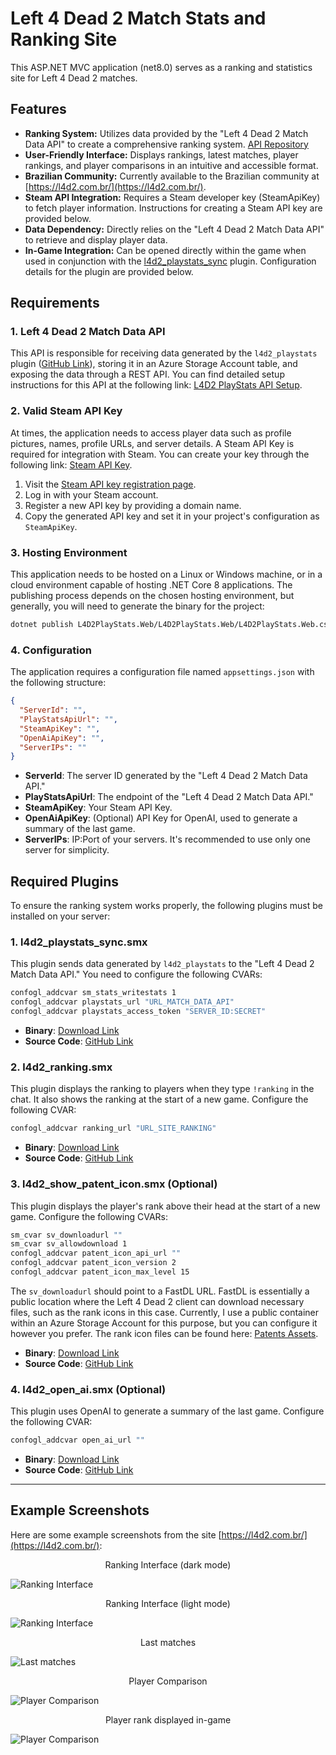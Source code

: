 # Left 4 Dead 2 Match Stats and Ranking Site

This ASP.NET MVC application (net8.0) serves as a ranking and statistics site for Left 4 Dead 2 matches.

## Features

- **Ranking System:** Utilizes data provided by the "Left 4 Dead 2 Match Data API" to create a comprehensive ranking system. [API Repository](https://github.com/altair-sossai/l4d2-playstats-api)
- **User-Friendly Interface:** Displays rankings, latest matches, player rankings, and player comparisons in an intuitive and accessible format.
- **Brazilian Community:** Currently available to the Brazilian community at [https://l4d2.com.br/](https://l4d2.com.br/).
- **Steam API Integration:** Requires a Steam developer key (SteamApiKey) to fetch player information. Instructions for creating a Steam API key are provided below.
- **Data Dependency:** Directly relies on the "Left 4 Dead 2 Match Data API" to retrieve and display player data.
- **In-Game Integration:** Can be opened directly within the game when used in conjunction with the [l4d2_playstats_sync](https://github.com/altair-sossai/l4d2-zone-server/blob/master/addons/sourcemod/plugins/optional/l4d2_playstats_sync.smx) plugin. Configuration details for the plugin are provided below.

## Requirements

### 1. Left 4 Dead 2 Match Data API
This API is responsible for receiving data generated by the `l4d2_playstats` plugin ([GitHub Link](https://github.com/SirPlease/L4D2-Competitive-Rework/blob/master/addons/sourcemod/plugins/optional/l4d2_playstats.smx)), storing it in an Azure Storage Account table, and exposing the data through a REST API. You can find detailed setup instructions for this API at the following link: [L4D2 PlayStats API Setup](https://github.com/altair-sossai/l4d2-playstats-api).

### 2. Valid Steam API Key
At times, the application needs to access player data such as profile pictures, names, profile URLs, and server details. A Steam API Key is required for integration with Steam. You can create your key through the following link: [Steam API Key](https://steamcommunity.com/dev/apikey).

1. Visit the [Steam API key registration page](https://steamcommunity.com/dev/apikey).
2. Log in with your Steam account.
3. Register a new API key by providing a domain name.
4. Copy the generated API key and set it in your project's configuration as `SteamApiKey`.

### 3. Hosting Environment
This application needs to be hosted on a Linux or Windows machine, or in a cloud environment capable of hosting .NET Core 8 applications. The publishing process depends on the chosen hosting environment, but generally, you will need to generate the binary for the project:

```bash
dotnet publish L4D2PlayStats.Web/L4D2PlayStats.Web/L4D2PlayStats.Web.csproj -c Release -o /path/to/output
```

### 4. Configuration
The application requires a configuration file named `appsettings.json` with the following structure:

```json
{
  "ServerId": "",
  "PlayStatsApiUrl": "",
  "SteamApiKey": "",
  "OpenAiApiKey": "",
  "ServerIPs": ""
}
```

- **ServerId**: The server ID generated by the "Left 4 Dead 2 Match Data API."
- **PlayStatsApiUrl**: The endpoint of the "Left 4 Dead 2 Match Data API."
- **SteamApiKey**: Your Steam API Key.
- **OpenAiApiKey**: (Optional) API Key for OpenAI, used to generate a summary of the last game.
- **ServerIPs**: IP:Port of your servers. It's recommended to use only one server for simplicity.

## Required Plugins

To ensure the ranking system works properly, the following plugins must be installed on your server:

### 1. l4d2_playstats_sync.smx
This plugin sends data generated by `l4d2_playstats` to the "Left 4 Dead 2 Match Data API." You need to configure the following CVARs:

```bash
confogl_addcvar sm_stats_writestats 1
confogl_addcvar playstats_url "URL_MATCH_DATA_API"
confogl_addcvar playstats_access_token "SERVER_ID:SECRET"
```

- **Binary**: [Download Link](https://github.com/altair-sossai/l4d2-zone-server/blob/master/addons/sourcemod/plugins/optional/l4d2_playstats_sync.smx)
- **Source Code**: [GitHub Link](https://github.com/altair-sossai/l4d2-zone-server/blob/master/addons/sourcemod/scripting/l4d2_playstats_sync.sp)

### 2. l4d2_ranking.smx
This plugin displays the ranking to players when they type `!ranking` in the chat. It also shows the ranking at the start of a new game. Configure the following CVAR:

```bash
confogl_addcvar ranking_url "URL_SITE_RANKING"
```

- **Binary**: [Download Link](https://github.com/altair-sossai/l4d2-zone-server/blob/master/addons/sourcemod/plugins/optional/l4d2_ranking.smx)
- **Source Code**: [GitHub Link](https://github.com/altair-sossai/l4d2-zone-server/blob/master/addons/sourcemod/scripting/l4d2_ranking.sp)

### 3. l4d2_show_patent_icon.smx (Optional)
This plugin displays the player's rank above their head at the start of a new game. Configure the following CVARs:

```bash
sm_cvar sv_downloadurl ""
sm_cvar sv_allowdownload 1
confogl_addcvar patent_icon_api_url ""
confogl_addcvar patent_icon_version 2
confogl_addcvar patent_icon_max_level 15
```

The `sv_downloadurl` should point to a FastDL URL. FastDL is essentially a public location where the Left 4 Dead 2 client can download necessary files, such as the rank icons in this case. Currently, I use a public container within an Azure Storage Account for this purpose, but you can configure it however you prefer. The rank icon files can be found here: [Patents Assets](https://github.com/altair-sossai/l4d2-zone-server/tree/master/assets/sprites).

- **Binary**: [Download Link](https://github.com/altair-sossai/l4d2-zone-server/blob/master/addons/sourcemod/plugins/optional/l4d2_show_patent_icon.smx)
- **Source Code**: [GitHub Link](https://github.com/altair-sossai/l4d2-zone-server/blob/master/addons/sourcemod/scripting/l4d2_show_patent_icon.sp)

### 4. l4d2_open_ai.smx (Optional)
This plugin uses OpenAI to generate a summary of the last game. Configure the following CVAR:

```bash
confogl_addcvar open_ai_url ""
```

- **Binary**: [Download Link](https://github.com/altair-sossai/l4d2-zone-server/blob/master/addons/sourcemod/plugins/optional/l4d2_open_ai.smx)
- **Source Code**: [GitHub Link](https://github.com/altair-sossai/l4d2-zone-server/blob/master/addons/sourcemod/scripting/l4d2_open_ai.sp)

---

## Example Screenshots

Here are some example screenshots from the site [https://l4d2.com.br/](https://l4d2.com.br/):

<p align="center">
Ranking Interface (dark mode)
</p>

![Ranking Interface](https://github.com/altair-sossai/l4d2-playstats-web/blob/main/screenshot/screenshot_01.jpg)

<p align="center">
Ranking Interface (light mode)
</p>

![Ranking Interface](https://github.com/altair-sossai/l4d2-playstats-web/blob/main/screenshot/screenshot_02.jpg)

<p align="center">
Last matches
</p>

![Last matches](https://github.com/altair-sossai/l4d2-playstats-web/blob/main/screenshot/screenshot_03.jpg)

<p align="center">
Player Comparison
</p>

![Player Comparison](https://github.com/altair-sossai/l4d2-playstats-web/blob/main/screenshot/screenshot_04.jpg)

<p align="center">
Player rank displayed in-game
</p>

![Player Comparison](https://github.com/altair-sossai/l4d2-playstats-web/blob/main/screenshot/screenshot_05.jpg)

